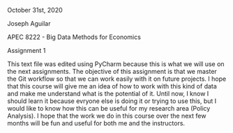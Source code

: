 October 31st, 2020

Joseph Aguilar

APEC 8222 - Big Data Methods for Economics

Assignment 1

This text file was edited using PyCharm because this is what we will use on the next assignments.
The objective of this assignment is that we master the Git workflow so that we can work easily with it on future projects.
I hope that this course will give me an idea of how to work with this kind of data and make me understand what is the potential of it. 
Until now, I know I should learn it because evryone else is doing it or trying to use this, but I would like to know how this can be useful for my research area (Policy Analysis).
I hope that the work we do in this course over the next few months will be fun and useful for both me and the instructors.